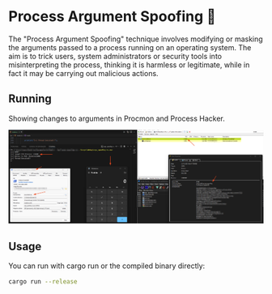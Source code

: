 # Process Argument Spoofing 🦀

The "Process Argument Spoofing" technique involves modifying or masking the arguments passed to a process running on an operating system. The aim is to trick users, system administrators or security tools into misinterpreting the process, thinking it is harmless or legitimate, while in fact it may be carrying out malicious actions.

## Running

Showing changes to arguments in Procmon and Process Hacker.

![poc](img/poc.png)

## Usage 

You can run with cargo run or the compiled binary directly:
```sh
cargo run --release
```